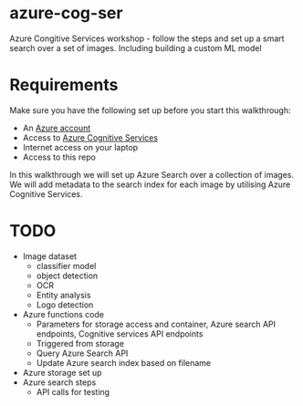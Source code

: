 # azure-cog-ser
Azure Congitive Services workshop - follow the steps and set up a smart search over a set of images. Including building a custom ML model

# Requirements
Make sure you have the following set up before you start this walkthrough:
 - An [Azure account](http://portal.azure.com/)
 - Access to [Azure Cognitive Services](https://azure.microsoft.com/en-us/services/cognitive-services/)
 - Internet access on your laptop
 - Access to this repo

In this walkthrough we will set up Azure Search over a collection of images. We will add metadata to the search index for each image by utilising Azure Cognitive Services.  

# TODO
 - Image dataset
   - classifier model
   - object detection
   - OCR
   - Entity analysis
   - Logo detection
 - Azure functions code
   - Parameters for storage access and container, Azure search API endpoints, Cognitive services API endpoints
   - Triggered from storage
   - Query Azure Search API
   - Update Azure search index based on filename
 - Azure storage set up
 - Azure search steps
   - API calls for testing
